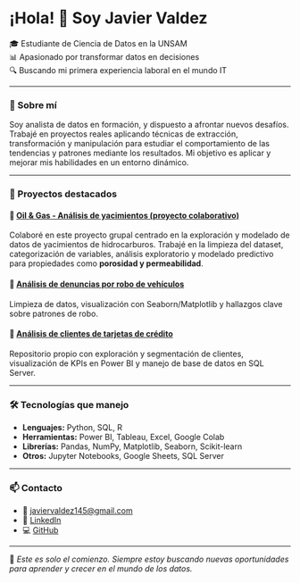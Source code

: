 # ¡Hola! 👋 Soy Javier Valdez

🎓 Estudiante de Ciencia de Datos en la UNSAM  
📊 Apasionado por transformar datos en decisiones  
🔍 Buscando mi primera experiencia laboral en el mundo IT  

---

### 🚀 Sobre mí

Soy analista de datos en formación, y dispuesto a afrontar nuevos desafíos. Trabajé en proyectos reales aplicando técnicas de extracción, transformación y manipulación para estudiar el comportamiento de las tendencias y patrones mediante los resultados. Mi objetivo es aplicar y mejorar mis habilidades en un entorno dinámico.

---

### 📂 Proyectos destacados

#### 🔹 [Oil & Gas - Análisis de yacimientos (proyecto colaborativo)](https://github.com/matvergara/OilGas-ICD-TPF)  
Colaboré en este proyecto grupal centrado en la exploración y modelado de datos de yacimientos de hidrocarburos. Trabajé en la limpieza del dataset, categorización de variables, análisis exploratorio y modelado predictivo para propiedades como **porosidad y permeabilidad**.

#### 🔹 [Análisis de denuncias por robo de vehículos](https://github.com/javivaldez49/robos-vehiculos)  
Limpieza de datos, visualización con Seaborn/Matplotlib y hallazgos clave sobre patrones de robo.

#### 🔹 [Análisis de clientes de tarjetas de crédito](https://github.com/javivaldez49/analisis-clientes-tarjeta)  
Repositorio propio con exploración y segmentación de clientes, visualización de KPIs en Power BI y manejo de base de datos en SQL Server.

---

### 🛠 Tecnologías que manejo

- **Lenguajes:** Python, SQL, R  
- **Herramientas:** Power BI, Tableau, Excel, Google Colab  
- **Librerías:** Pandas, NumPy, Matplotlib, Seaborn, Scikit-learn  
- **Otros:** Jupyter Notebooks, Google Sheets, SQL Server

---

### 📫 Contacto

- 📧 javiervaldez145@gmail.com  
- 💼 [LinkedIn](https://www.linkedin.com/in/javiervaldez2/)  
- 💻 [GitHub](https://github.com/javivaldez49)

---

📌 *Este es solo el comienzo. Siempre estoy buscando nuevas oportunidades para aprender y crecer en el mundo de los datos.*
